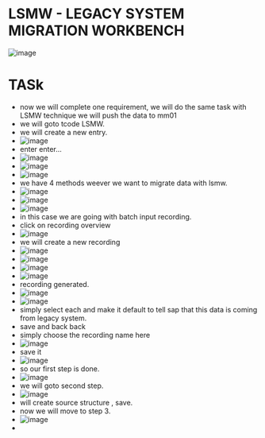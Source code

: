 # LSMW - LEGACY SYSTEM MIGRATION WORKBENCH

![image](https://github.com/bhuvabhavik/MY-ABAP-CHEATSHEET/assets/49744703/285f6546-1ccd-422d-86d1-6bf6d279db7d)

# TASk
- now we will complete one requirement, we will do the same task with LSMW technique we will push the data to mm01
- we will goto tcode LSMW.
- we will create a new entry.
- ![image](https://github.com/bhuvabhavik/MY-ABAP-CHEATSHEET/assets/49744703/c407aaf9-0239-4341-a3cc-3a9b7b57c330)
- enter enter...
- ![image](https://github.com/bhuvabhavik/MY-ABAP-CHEATSHEET/assets/49744703/c15545f2-66bd-4eb3-9041-4286ee5fb4cd)
- ![image](https://github.com/bhuvabhavik/MY-ABAP-CHEATSHEET/assets/49744703/76154705-b817-4ccf-aa2b-a7a9d7983df0)
- ![image](https://github.com/bhuvabhavik/MY-ABAP-CHEATSHEET/assets/49744703/fd7009cc-ab72-43c8-914b-8f6dea9c83a0)
- we have 4 methods weever we want to migrate data with lsmw.
- ![image](https://github.com/bhuvabhavik/MY-ABAP-CHEATSHEET/assets/49744703/082b6036-e0d2-414b-962b-54bbf7bc3443)
- ![image](https://github.com/bhuvabhavik/MY-ABAP-CHEATSHEET/assets/49744703/5ba7a3f1-1ea3-4e21-8526-5b2708c9a940)
- ![image](https://github.com/bhuvabhavik/MY-ABAP-CHEATSHEET/assets/49744703/0ff414df-efee-4183-a943-d06008a3b657)
- in this case we are going with batch input recording.
- click on recording overview
- ![image](https://github.com/bhuvabhavik/MY-ABAP-CHEATSHEET/assets/49744703/45dced9d-0067-4835-915a-6ce525fa11f1)
- we will create a new recording
- ![image](https://github.com/bhuvabhavik/MY-ABAP-CHEATSHEET/assets/49744703/de1d2f75-e093-4c5a-a5b9-73f5da91f437)
- ![image](https://github.com/bhuvabhavik/MY-ABAP-CHEATSHEET/assets/49744703/3df92012-a2a1-49fc-a118-6c2513e98f93)
- ![image](https://github.com/bhuvabhavik/MY-ABAP-CHEATSHEET/assets/49744703/a75bbdb1-1a24-4b9f-9128-78ab9b6c7008)
- ![image](https://github.com/bhuvabhavik/MY-ABAP-CHEATSHEET/assets/49744703/59b48e34-c26b-4011-a67e-99efca9336af)
- recording generated.
- ![image](https://github.com/bhuvabhavik/MY-ABAP-CHEATSHEET/assets/49744703/763553a4-5794-4cbb-bbb7-a085cdda224a)
- ![image](https://github.com/bhuvabhavik/MY-ABAP-CHEATSHEET/assets/49744703/83feb715-2e09-46ec-b9fe-3a0e6d71fbce)
- simply select each and make it default to tell sap that this data is coming from legacy system.
- save and back back
- simply choose the recording name here
- ![image](https://github.com/bhuvabhavik/MY-ABAP-CHEATSHEET/assets/49744703/f3b15ba6-6c0a-40b0-85bc-4643f07b7bf3)
- save it
- ![image](https://github.com/bhuvabhavik/MY-ABAP-CHEATSHEET/assets/49744703/14a54a7f-3d16-4225-bb8e-91dc7fbe9d21)
- so our first step is done.
- ![image](https://github.com/bhuvabhavik/MY-ABAP-CHEATSHEET/assets/49744703/350c59e5-3ccd-4cf3-805a-19a8a566d93d)
- we will goto second step.
- ![image](https://github.com/bhuvabhavik/MY-ABAP-CHEATSHEET/assets/49744703/1a3756fc-4606-4041-94d6-d607c6db2b4a)
- will create source structure , save.
- now we will move to step 3.
- ![image](https://github.com/bhuvabhavik/MY-ABAP-CHEATSHEET/assets/49744703/7ee37044-9f95-4fae-aebc-34c9c6fc0f87)
- 


















